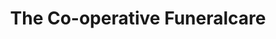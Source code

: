 ---
title: "The Co-operative Funeralcare"
url: /durham/the-co-operative-funeralcare-quilstyle-road/
shop: funeral directors
---